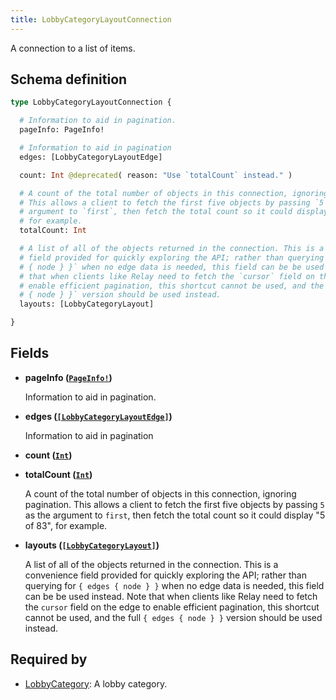 ```yaml
---
title: LobbyCategoryLayoutConnection
---
```


A connection to a list of items.

## Schema definition
```graphql
type LobbyCategoryLayoutConnection {

  # Information to aid in pagination.
  pageInfo: PageInfo!

  # Information to aid in pagination
  edges: [LobbyCategoryLayoutEdge]

  count: Int @deprecated( reason: "Use `totalCount` instead." )

  # A count of the total number of objects in this connection, ignoring pagination.
  # This allows a client to fetch the first five objects by passing `5` as the
  # argument to `first`, then fetch the total count so it could display "5 of 83",
  # for example.
  totalCount: Int

  # A list of all of the objects returned in the connection. This is a convenience
  # field provided for quickly exploring the API; rather than querying for `{ edges
  # { node } }` when no edge data is needed, this field can be be used instead. Note
  # that when clients like Relay need to fetch the `cursor` field on the edge to
  # enable efficient pagination, this shortcut cannot be used, and the full `{ edges
  # { node } }` version should be used instead.
  layouts: [LobbyCategoryLayout]

}
```

## Fields

* **pageInfo ([`PageInfo!`](graphql/schema/pageinfo.md))**

  Information to aid in pagination.

* **edges ([`[LobbyCategoryLayoutEdge]`](graphql/schema/lobbycategorylayoutedge.md))**

  Information to aid in pagination

* **count ([`Int`](graphql/schema/int.md))**


* **totalCount ([`Int`](graphql/schema/int.md))**

  A count of the total number of objects in this connection, ignoring pagination. This allows a client to fetch the first five objects by passing `5` as the argument to `first`, then fetch the total count so it could display "5 of 83", for example.

* **layouts ([`[LobbyCategoryLayout]`](graphql/schema/lobbycategorylayout.md))**

  A list of all of the objects returned in the connection. This is a convenience field provided for quickly exploring the API; rather than querying for `{ edges { node } }` when no edge data is needed, this field can be be used instead. Note that when clients like Relay need to fetch the `cursor` field on the edge to enable efficient pagination, this shortcut cannot be used, and the full `{ edges { node } }` version should be used instead.


## Required by
* [LobbyCategory](graphql/schema/lobbycategory.md): A lobby category.
